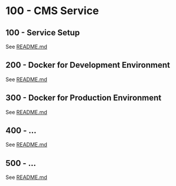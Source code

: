 # 100 - CMS Service

## 100 - Service Setup

See [README.md](./100/README.md)

## 200 - Docker for Development Environment

See [README.md](./200/README.md)

## 300 - Docker for Production Environment

See [README.md](./300/README.md)

## 400 - ...

See [README.md](./400/README.md)

## 500 - ...

See [README.md](./500/README.md)
